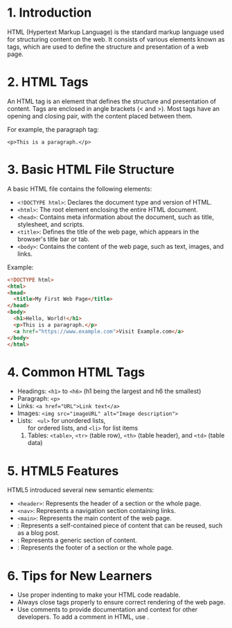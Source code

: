 
# 1. Introduction
HTML (Hypertext Markup Language) is the standard markup language used for structuring content on the web. It consists of various elements known as tags, which are used to define the structure and presentation of a web page.

# 2. HTML Tags
An HTML tag is an element that defines the structure and presentation of content. Tags are enclosed in angle brackets (< and >). Most tags have an opening and closing pair, with the content placed between them.

For example, the paragraph tag: 

`<p>This is a paragraph.</p>`

# 3. Basic HTML File Structure
A basic HTML file contains the following elements:
- `<!DOCTYPE html>`: Declares the document type and version of HTML.
- `<html>`: The root element enclosing the entire HTML document.
- `<head>`: Contains meta information about the document, such as title, stylesheet, and scripts.
- `<title>`: Defines the title of the web page, which appears in the browser's title bar or tab.
- `<body>`: Contains the content of the web page, such as text, images, and links.

Example:

```html
<!DOCTYPE html>
<html>
<head>
  <title>My First Web Page</title>
</head>
<body>
  <h1>Hello, World!</h1>
  <p>This is a paragraph.</p>
  <a href="https://www.example.com">Visit Example.com</a>
</body>
</html>
```

# 4. Common HTML Tags
- Headings: `<h1>` to `<h6>` (h1 being the largest and h6 the smallest)
- Paragraph: `<p>`
- Links: `<a href="URL">Link text</a>`
- Images: `<img src="imageURL" alt="Image description">`
- Lists: ` <ul>` for unordered lists, <ol> for ordered lists, and `<li>` for list items
- Tables: `<table>`, `<tr>` (table row), `<th>` (table header), and `<td>` (table data)

# 5. HTML5 Features
HTML5 introduced several new semantic elements:

- `<header>`: Represents the header of a section or the whole page.
- `<nav>`: Represents a navigation section containing links.
- `<main>`: Represents the main content of the web page.
- <article>: Represents a self-contained piece of content that can be reused, such as a blog post.
- <section>: Represents a generic section of content.
- <footer>: Represents the footer of a section or the whole page.

# 6. Tips for New Learners
- Use proper indenting to make your HTML code readable.
- Always close tags properly to ensure correct rendering of the web page.
- Use comments to provide documentation and context for other developers. To add a comment in HTML, use <!-- Comment text -->.
